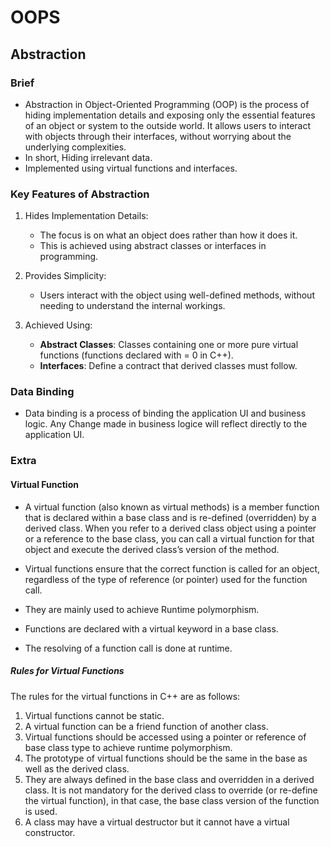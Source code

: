 # OOPS

## Abstraction

### Brief

- Abstraction in Object-Oriented Programming (OOP) is the process of hiding implementation details and exposing only the essential features of an object or system to the outside world. It allows users to interact with objects through their interfaces, without worrying about the underlying complexities.
- In short, Hiding irrelevant data.
- Implemented using virtual functions and interfaces.

### Key Features of Abstraction

1. Hides Implementation Details:

    - The focus is on what an object does rather than how it does it.
    - This is achieved using abstract classes or interfaces in programming.

2. Provides Simplicity:

    - Users interact with the object using well-defined methods, without needing to understand the internal workings.

3. Achieved Using:

    - **Abstract Classes**: Classes containing one or more pure virtual functions (functions declared with = 0 in C++).
    - **Interfaces**: Define a contract that derived classes must follow.

### Data Binding

- Data binding is a process of binding the application UI and business logic. Any Change made in business logice will reflect directly to the application UI.

### Extra

#### Virtual Function

- A virtual function (also known as virtual methods) is a member function that is declared within a base class and is re-defined (overridden) by a derived class. When you refer to a derived class object using a pointer or a reference to the base class, you can call a virtual function for that object and execute the derived class’s version of the method.

- Virtual functions ensure that the correct function is called for an object, regardless of the type of reference (or pointer) used for the function call.
- They are mainly used to achieve Runtime polymorphism.
- Functions are declared with a virtual keyword in a base class.
- The resolving of a function call is done at runtime.

##### Rules for Virtual Functions

The rules for the virtual functions in C++ are as follows:

1. Virtual functions cannot be static.
2. A virtual function can be a friend function of another class.
3. Virtual functions should be accessed using a pointer or reference of base class type to achieve runtime polymorphism.
4. The prototype of virtual functions should be the same in the base as well as the derived class.
5. They are always defined in the base class and overridden in a derived class. It is not mandatory for the derived class to override (or re-define the virtual function), in that case, the base class version of the function is used.
6. A class may have a virtual destructor but it cannot have a virtual constructor.
